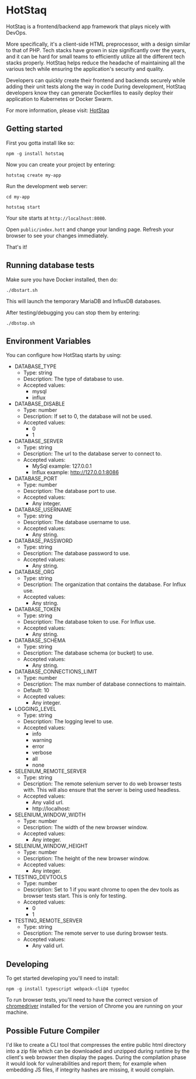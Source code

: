# HotStaq
HotStaq is a frontend/backend app framework that plays nicely with DevOps.

More specifically, it's a client-side HTML preprocessor, with a design similar to that of PHP. Tech stacks have grown in size significantly over the years, and it can be hard for small teams to efficiently utilize all the different tech stacks properly. HotStaq helps reduce the headache of maintaining all the various tech while ensuring the application's security and quality.

Developers can quickly create their frontend and backends securely while adding their unit tests along the way in code During development, HotStaq developers know they can generate Dockerfiles to easily deploy their application to Kubernetes or Docker Swarm.

For more information, please visit: [HotStaq](https://hotstaq.com)

## Getting started
First you gotta install like so:
```console
npm -g install hotstaq
```

Now you can create your project by entering:
```console
hotstaq create my-app
```

Run the development web server:

```console
cd my-app

hotstaq start
```

Your site starts at `http://localhost:8080`.

Open `public/index.hott` and change your landing page. Refresh your browser to see your changes immediately.

That's it!

## Running database tests
Make sure you have Docker installed, then do:
```console
./dbstart.sh
```

This will launch the temporary MariaDB and InfluxDB databases.

After testing/debugging you can stop them by entering:
```console
./dbstop.sh
```

## Environment Variables
You can configure how HotStaq starts by using:
* DATABASE_TYPE
	* Type: string
	* Description: The type of database to use.
	* Accepted values:
		* mysql
		* influx
* DATABASE_DISABLE
	* Type: number
	* Description: If set to 0, the database will not be used.
	* Accepted values:
		* 0
		* 1
* DATABASE_SERVER
	* Type: string
	* Description: The url to the database server to connect to.
	* Accepted values:
		* MySql example: 127.0.0.1
		* Influx example: http://127.0.0.1:8086
* DATABASE_PORT
	* Type: number
	* Description: The database port to use.
	* Accepted values:
		* Any integer.
* DATABASE_USERNAME
	* Type: string
	* Description: The database username to use.
	* Accepted values:
		* Any string.
* DATABASE_PASSWORD
	* Type: string
	* Description: The database password to use.
	* Accepted values:
		* Any string.
* DATABASE_ORG
	* Type: string
	* Description: The organization that contains the database. For Influx use.
	* Accepted values:
		* Any string.
* DATABASE_TOKEN
	* Type: string
	* Description: The database token to use. For Influx use.
	* Accepted values:
		* Any string.
* DATABASE_SCHEMA
	* Type: string
	* Description: The database schema (or bucket) to use.
	* Accepted values:
		* Any string.
* DATABASE_CONNECTIONS_LIMIT
	* Type: number
	* Description: The max number of database connections to maintain.
	* Default: 10
	* Accepted values:
		* Any integer.
* LOGGING_LEVEL
	* Type: string
	* Description: The logging level to use.
	* Accepted values:
		* info
		* warning
		* error
		* verbose
		* all
		* none
* SELENIUM_REMOTE_SERVER
	* Type: string
	* Description: The remote selenium server to do web browser tests with. This will also ensure that the server is being used headless.
	* Accepted values:
		* Any valid url.
		* http://localhost:
* SELENIUM_WINDOW_WIDTH
	* Type: number
	* Description: The width of the new browser window.
	* Accepted values:
		* Any integer.
* SELENIUM_WINDOW_HEIGHT
	* Type: number
	* Description: The height of the new browser window.
	* Accepted values:
		* Any integer.
* TESTING_DEVTOOLS
	* Type: number
	* Description: Set to 1 if you want chrome to open the dev tools as browser tests start. This is only for testing.
	* Accepted values:
		* 0
		* 1
* TESTING_REMOTE_SERVER
	* Type: string
	* Description: The remote server to use during browser tests.
	* Accepted values:
		* Any valid url.

## Developing
To get started developing you'll need to install:
```console
npm -g install typescript webpack-cli@4 typedoc
```

To run browser tests, you'll need to have the correct version of [chromedriver](https://chromedriver.chromium.org/) installed for the version of Chrome you are running on your machine.

## Possible Future Compiler
I'd like to create a CLI tool that compresses the entire public html directory into a zip file which can be downloaded and unzipped during runtime by the client's web browser then display the pages. During the compilation phase it would look for vulnerabilities and report them; for example when embedding JS files, if integrity hashes are missing, it would complain.

